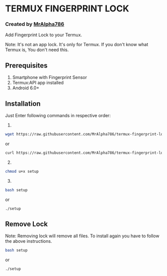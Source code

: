 # TERMUX FINGERPRINT LOCK
### Created by [MrAlpha786](https://github.com/MrAlpha786)
Add Fingerprint Lock to your Termux.

Note: It's not an app lock. It's only for Termux.
      If you don't know what Termux is, You don't need this.

## Prerequisites
1. Smartphone with Fingerprint Sensor
2. Termux:API app installed
3. Android 6.0+

## Installation
Just Enter following commands in respective order:

1.
```bash
wget https://raw.githubusercontent.com/MrAlpha786/termux-fingerprint-lock/master/setup
```
or
```bash
curl https://raw.githubusercontent.com/MrAlpha786/termux-fingerprint-lock/master/setup > setup
```
2.  
```bash
chmod u+x setup
```
3.
```bash
bash setup
```
or
```bash
./setup
```

## Remove Lock

Note: Removing lock will remove all files. To install again you have to follow the above instructions.

```bash
bash setup
```
or
```bash
./setup
```

